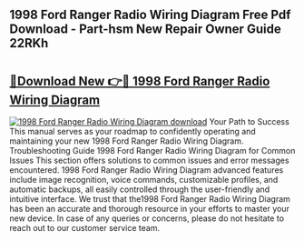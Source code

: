 ## 1998 Ford Ranger Radio Wiring Diagram Free Pdf Download - Part-hsm New Repair Owner Guide 22RKh

# <h2><a href="http://dfkh2f.blite.top/?on=1998+Ford+Ranger+Radio+Wiring+Diagram">🔗Download New 👉🔴 1998 Ford Ranger Radio Wiring Diagram</a></h2>

[![1998 Ford Ranger Radio Wiring Diagram download](https://i.imgur.com/lujVjoI.png)](http://dfkh2f.blite.top/?on=1998+Ford+Ranger+Radio+Wiring+Diagram)
Your Path to Success This manual serves as your roadmap to confidently operating and maintaining your new 1998 Ford Ranger Radio Wiring Diagram. Troubleshooting Guide 1998 Ford Ranger Radio Wiring Diagram for Common Issues This section offers solutions to common issues and error messages encountered. 1998 Ford Ranger Radio Wiring Diagram advanced features include image recognition, voice commands, customizable profiles, and automatic backups, all easily controlled through the user-friendly and intuitive interface. We trust that the1998 Ford Ranger Radio Wiring Diagram has been an accurate and thorough resource in your efforts to master your new device. In case of any queries or concerns, please do not hesitate to reach out to our customer service team.
